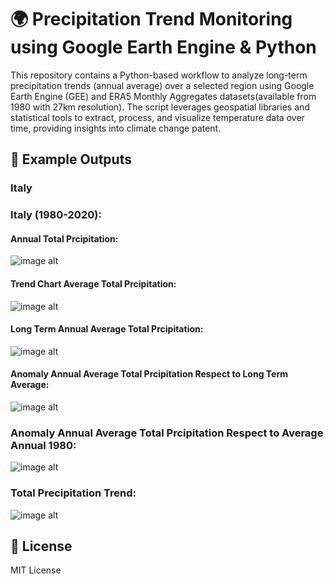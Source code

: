 # 🌍 Precipitation Trend Monitoring using Google Earth Engine & Python
This repository contains a Python-based workflow to analyze long-term precipitation trends (annual average) over a selected region using Google Earth Engine (GEE) and ERA5 Monthly Aggregates datasets(available from 1980 with 27km resolution). The script leverages geospatial libraries and statistical tools to extract, process, and visualize temperature data over time, providing insights into climate change patent.



## 📸 Example Outputs

### Italy

### Italy (1980-2020):

#### Annual Total Prcipitation:
![image alt](https://github.com/SaeidDaliriSusefi/Precipitation-Trend-Monitoring/blob/a896813bea0c75172e1622dbc47a905ade3899d4/Images/Yearly%20Average%20Total%20Prcipitation%20Italy.png)



#### Trend Chart Average Total Prcipitation:
![image alt](https://github.com/SaeidDaliriSusefi/Precipitation-Trend-Monitoring/blob/f141e36b320005ab8d06ff5f2e2dabddcee802ad/Images/Trend%20Chart%20Average%20Total%20Prcipitation%20over%20the%20Italy.png)


#### Long Term Annual Average Total Prcipitation:
![image alt](https://github.com/SaeidDaliriSusefi/Precipitation-Trend-Monitoring/blob/f141e36b320005ab8d06ff5f2e2dabddcee802ad/Images/Long%20Term%20Average%20Total%20Prcipitation%20Italy.png)

#### Anomaly Annual Average Total Prcipitation Respect to Long Term Average:
![image alt](https://github.com/SaeidDaliriSusefi/Precipitation-Trend-Monitoring/blob/f141e36b320005ab8d06ff5f2e2dabddcee802ad/Images/Anomaly%20Yearly%20Average%20Total%20Prcipitation%20Respect%20to%20Long%20Term%20Average%20Italy.png)


### Anomaly Annual Average Total Prcipitation Respect to Average Annual 1980: 
![image alt](https://github.com/SaeidDaliriSusefi/Precipitation-Trend-Monitoring/blob/f141e36b320005ab8d06ff5f2e2dabddcee802ad/Images/Anomaly%20Average%20Total%20Prcipitation%20Respect%20to%20Average%20Yearly%201980%20Italy.png)

### Total Precipitation Trend:
![image alt](https://github.com/SaeidDaliriSusefi/Precipitation-Trend-Monitoring/blob/2e10915bd7d2264463e6a2f68966e0a3151fafc5/Images/Trend%20Italy%20(2).png)




## 📜 License
MIT License



